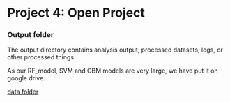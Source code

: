 # Project 4: Open Project
### Output folder

The output directory contains analysis output, processed datasets, logs, or other processed things.

As our RF_model, SVM and GBM models are very large, we have put it on google drive.

[data folder](https://drive.google.com/drive/folders/1CNF0qXfl7rCFtb5HD8zU-GsjXCX1hqFO?usp=sharing)
